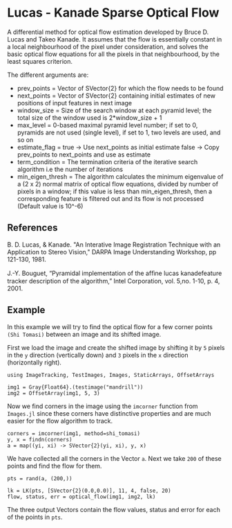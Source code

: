 # Lucas - Kanade Sparse Optical Flow

A differential method for optical flow estimation developed by Bruce D. Lucas
and Takeo Kanade. It assumes that the flow is essentially constant in a local
neighbourhood of the pixel under consideration, and solves the basic optical flow
equations for all the pixels in that neighbourhood, by the least squares criterion.

The different arguments are:

 -  prev_points       =  Vector of SVector{2} for which the flow needs to be found
 -  next_points       =  Vector of SVector{2} containing initial estimates of new positions of
                         input features in next image
 -  window_size       =  Size of the search window at each pyramid level; the total size of the
                         window used is 2*window_size + 1
 -  max_level         =  0-based maximal pyramid level number; if set to 0, pyramids are not used
                         (single level), if set to 1, two levels are used, and so on
 -  estimate_flag     =  true -> Use next_points as initial estimate
                         false -> Copy prev_points to next_points and use as estimate
 -  term_condition    =  The termination criteria of the iterative search algorithm i.e the number of iterations
 -  min_eigen_thresh  =  The algorithm calculates the minimum eigenvalue of a (2 x 2) normal matrix of optical
                         flow equations, divided by number of pixels in a window; if this value is less than
                         min_eigen_thresh, then a corresponding feature is filtered out and its flow is not processed
                         (Default value is 10^-6)

## References

B. D. Lucas, & Kanade. "An Interative Image Registration Technique with an Application to Stereo Vision,"
DARPA Image Understanding Workshop, pp 121-130, 1981.

J.-Y. Bouguet, “Pyramidal implementation of the afﬁne lucas kanadefeature tracker description of the
algorithm,” Intel Corporation, vol. 5,no. 1-10, p. 4, 2001.

## Example

In this example we will try to find the optical flow for a few corner points `(Shi Tomasi)` between an image and its shifted image.

First we load the image and create the shifted image by shifting it by `5` pixels in the `y` direction (vertically down) and `3` pixels 
in the `x` direction (horizontally right).

```@example 1
using ImageTracking, TestImages, Images, StaticArrays, OffsetArrays

img1 = Gray{Float64}.(testimage("mandrill"))
img2 = OffsetArray(img1, 5, 3)
```

Now we find corners in the image using the `imcorner` function from `Images.jl` since these corners have distinctive properties and are 
much easier for the flow algorithm to track.

```@example 1
corners = imcorner(img1, method=shi_tomasi)
y, x = findn(corners)
a = map((yi, xi) -> SVector{2}(yi, xi), y, x)
```

We have collected all the corners in the Vector `a`. Next we take `200` of these points and find the flow for them.

```@example 1
pts = rand(a, (200,))

lk = LK(pts, [SVector{2}(0.0,0.0)], 11, 4, false, 20)
flow, status, err = optical_flow(img1, img2, lk)
```

The three output Vectors contain the flow values, status and error for each of the points in `pts`.
